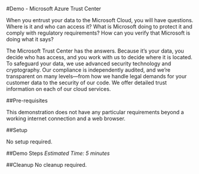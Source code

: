 #Demo - Microsoft Azure Trust Center

When you entrust your data to the Microsoft Cloud, you will have questions. Where is it and who can access it? What is Microsoft doing to protect it and comply with regulatory requirements? How can you verify that Microsoft is doing what it says?

The Microsoft Trust Center has the answers. Because it’s your data, you decide who has access, and you work with us to decide where it is located. To safeguard your data, we use advanced security technology and cryptography. Our compliance is independently audited, and we’re transparent on many levels—from how we handle legal demands for your customer data to the security of our code. We offer detailed trust information on each of our cloud services.

##Pre-requisites

This demonstration does not have any particular requirements beyond a working internet connection and a web browser.

##Setup

No setup required.

##Demo Steps
_Estimated Time: 5 minutes_

##Cleanup
No cleanup required.
